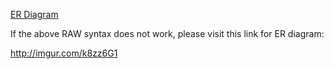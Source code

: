 [ER Diagram](/task_galaxy.jpg?raw=true)

If the above RAW syntax does not work, please visit this link for ER diagram:

http://imgur.com/k8zz6G1
